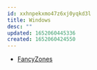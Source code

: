 ```yaml
---
id: xxhnpekxmo47z6xj0yqkd3l
title: Windows
desc: ""
updated: 1652060445336
created: 1652060424550
---
```


- [FancyZones](https://docs.microsoft.com/en-us/windows/powertoys/fancyzones)
